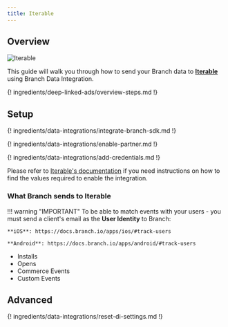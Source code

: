 ```yaml
---
title: Iterable
---
```

## Overview

![Iterable](https://cdn.branch.io/branch-assets/ad-partner-manager/386574786681131050/Iterable-1571449180903.png)

This guide will walk you through how to send your Branch data to **[Iterable](https://iterable.com/)** using Branch Data Integration.

{! ingredients/deep-linked-ads/overview-steps.md !}

## Setup

{! ingredients/data-integrations/integrate-branch-sdk.md !}

{! ingredients/data-integrations/enable-partner.md !}

{! ingredients/data-integrations/add-credentials.md !}

Please refer to [Iterable's documentation](https://support.iterable.com/hc/en-us) if you need instructions on how to find the values required to enable the integration.

### What Branch sends to Iterable

!!! warning "IMPORTANT"
	To be able to match events with your users - you must send a client's email as the <notranslate>**User Identity**</notranslate> to Branch:

	**iOS**: https://docs.branch.io/apps/ios/#track-users

	**Android**: https://docs.branch.io/apps/android/#track-users

* Installs
* Opens
* Commerce Events
* Custom Events

## Advanced

{! ingredients/data-integrations/reset-di-settings.md !}
